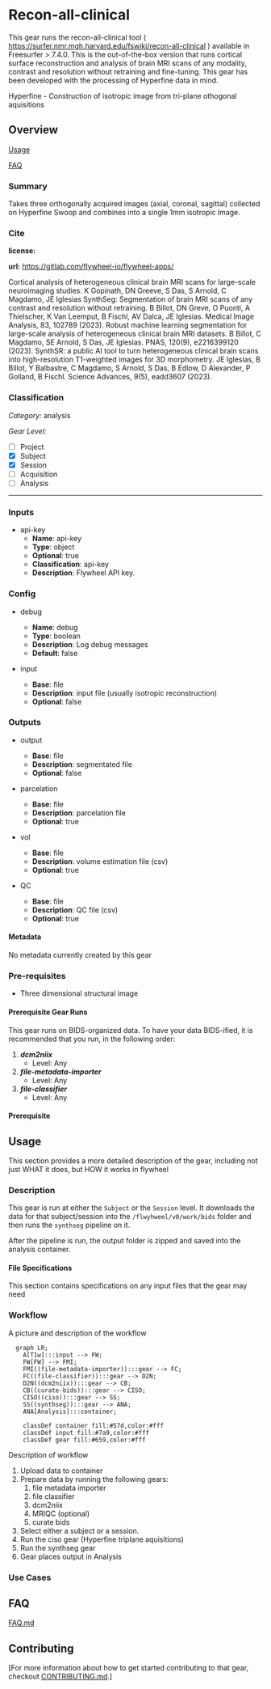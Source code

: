 # Recon-all-clinical

This gear runs the recon-all-clinical tool ( https://surfer.nmr.mgh.harvard.edu/fswiki/recon-all-clinical ) available in Freesurfer > 7.4.0. This is the out-of-the-box version that runs cortical surface reconstruction and analysis of brain MRI scans of any modality, contrast and resolution without retraining and fine-tuning. This gear has been developed with the processing of Hyperfine data in mind. 

Hyperfine - Construction of isotropic image from tri-plane othogonal aquisitions

## Overview

[Usage](#usage)

[FAQ](#faq)

### Summary
Takes three orthogonally acquired images (axial, coronal, sagittal) collected on Hyperfine Swoop and combines into a single 1mm isotropic image. 

### Cite

**license:**


**url:** <https://gitlab.com/flywheel-io/flywheel-apps/>


Cortical analysis of heterogeneous clinical brain MRI scans for large-scale neuroimaging studies. K Gopinath, DN Greeve, S Das, S Arnold, C Magdamo, JE Iglesias
SynthSeg: Segmentation of brain MRI scans of any contrast and resolution without retraining. B Billot, DN Greve, O Puonti, A Thielscher, K Van Leemput, B Fischl, AV Dalca, JE Iglesias. Medical Image Analysis, 83, 102789 (2023).
Robust machine learning segmentation for large-scale analysis of heterogeneous clinical brain MRI datasets. B Billot, C Magdamo, SE Arnold, S Das, JE Iglesias. PNAS, 120(9), e2216399120 (2023).
SynthSR: a public AI tool to turn heterogeneous clinical brain scans into high-resolution T1-weighted images for 3D morphometry. JE Iglesias, B Billot, Y Balbastre, C Magdamo, S Arnold, S Das, B Edlow, D Alexander, P Golland, B Fischl. Science Advances, 9(5), eadd3607 (2023).

### Classification

*Category:* analysis

*Gear Level:*

* [ ] Project
* [x] Subject
* [x] Session
* [ ] Acquisition
* [ ] Analysis

----

### Inputs

* api-key
  * **Name**: api-key
  * **Type**: object
  * **Optional**: true
  * **Classification**: api-key
  * **Description**: Flywheel API key.

### Config

* debug
  * **Name**: debug
  * **Type**: boolean
  * **Description**: Log debug messages
  * **Default**: false

* input
  * **Base**: file
  * **Description**: input file (usually isotropic reconstruction)
  * **Optional**: false

### Outputs
* output
  * **Base**: file
  * **Description**: segmentated file 
  * **Optional**: false

* parcelation
  * **Base**: file
  * **Description**: parcelation file 
  * **Optional**: true

* vol
  * **Base**: file
  * **Description**: volume estimation file (csv)
  * **Optional**: true

* QC
  * **Base**: file
  * **Description**: QC file (csv)
  * **Optional**: true


#### Metadata

No metadata currently created by this gear

### Pre-requisites

- Three dimensional structural image

#### Prerequisite Gear Runs

This gear runs on BIDS-organized data. To have your data BIDS-ified, it is recommended
that you run, in the following order:

1. ***dcm2niix***
    * Level: Any
2. ***file-metadata-importer***
    * Level: Any
3. ***file-classifier***
    * Level: Any

#### Prerequisite

## Usage

This section provides a more detailed description of the gear, including not just WHAT
it does, but HOW it works in flywheel

### Description

This gear is run at either the `Subject` or the `Session` level. It downloads the data
for that subject/session into the `/flwyhweel/v0/work/bids` folder and then runs the
`synthseg` pipeline on it.

After the pipeline is run, the output folder is zipped and saved into the analysis
container.

#### File Specifications

This section contains specifications on any input files that the gear may need

### Workflow

A picture and description of the workflow

```mermaid
  graph LR;
    A[T1w]:::input --> FW;
    FW[FW] --> FMI;
    FMI((file-metadata-importer)):::gear --> FC;
    FC((file-classifier)):::gear --> D2N;
    D2N((dcm2niix)):::gear --> CB;
    CB((curate-bids)):::gear --> CISO;
    CISO((ciso)):::gear --> SS;
    SS((synthseg)):::gear --> ANA;
    ANA[Analysis]:::container;
    
    classDef container fill:#57d,color:#fff
    classDef input fill:#7a9,color:#fff
    classDef gear fill:#659,color:#fff
```

Description of workflow

1. Upload data to container
2. Prepare data by running the following gears:
   1. file metadata importer
   2. file classifier
   3. dcm2niix
   4. MRIQC (optional)
   5. curate bids
3. Select either a subject or a session.
4. Run the ciso gear (Hyperfine triplane aquisitions)
5. Run the synthseg gear
6. Gear places output in Analysis

### Use Cases

## FAQ

[FAQ.md](FAQ.md)

## Contributing

[For more information about how to get started contributing to that gear,
checkout [CONTRIBUTING.md](CONTRIBUTING.md).]
